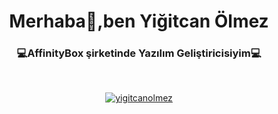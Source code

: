 <h1 align="center">Merhaba👋,ben Yiğitcan Ölmez</h1>
<h3 align="center">💻AffinityBox şirketinde Yazılım Geliştiricisiyim💻</h3>
<br> 
<p align="center"> <a href="https://github.com/ryo-ma/github-profile-trophy"><img src="https://github-profile-trophy.vercel.app/?username=yigitcanolmez" alt="yigitcanolmez" /></a> </p>

